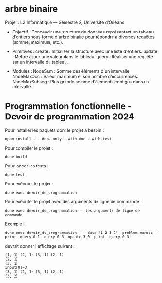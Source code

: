 # arbre binaire
Projet : L2 Informatique — Semestre 2, Université d’Orléans

- Objectif :
Concevoir une structure de données représentant un tableau d'entiers sous forme d'arbre binaire pour répondre à diverses requêtes (somme, maximum, etc.).

- Primitives :
create : Initialiser la structure avec une liste d'entiers.
update : Mettre à jour une valeur dans le tableau.
query : Réaliser une requête sur un intervalle du tableau.

- Modules :
NodeSum : Somme des éléments d'un intervalle.
NodeMaxOcc : Valeur maximum et son nombre d'occurrences.
NodeMaxSubseg : Plus grande somme d'éléments contigus dans un intervalle.

# Programmation fonctionnelle - Devoir de programmation 2024

Pour installer les paquets dont le projet a besoin :

`opam install . --deps-only --with-doc --with-test`

Pour compiler le projet :

`dune build`

Pour lancer les tests :

`dune test`

Pour exécuter le projet :

`dune exec devoir_de_programmation`

Pour exécuter le projet avec des arguments de ligne de commande :

`dune exec devoir_de_programmation -- les arguments de ligne de commande`

Exemple :

`dune exec devoir_de_programmation -- -data "1 2 3 2" -problem maxocc -print -query 0 1 -query 0 3 -update 3 0 -print -query 0 3`

devrait donner l'affichage suivant :

```
(1, 1) (2, 1) (3, 1) (2, 1)        
(2, 1)
(3, 1)
input[0]=3
(3, 1) (2, 1) (3, 1) (2, 1) 
(3, 2)
```
